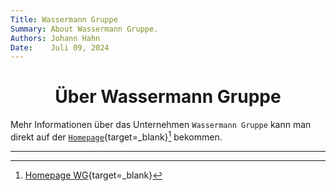 ```yaml
---
Title: Wassermann Gruppe
Summary: About Wassermann Gruppe.
Authors: Johann Hahn
Date:    Juli 09, 2024
---
```


<h1 align="center">Über Wassermann Gruppe</h1>

Mehr Informationen über das Unternehmen `Wassermann Gruppe` kann man direkt auf der [`Homepage`][Homepage]{target=\_blank}[^1] bekommen.

[Homepage]: https://wassermanngruppe.de/

---

[^1]: [Homepage WG](https://wassermanngruppe.de/){target=\_blank}


